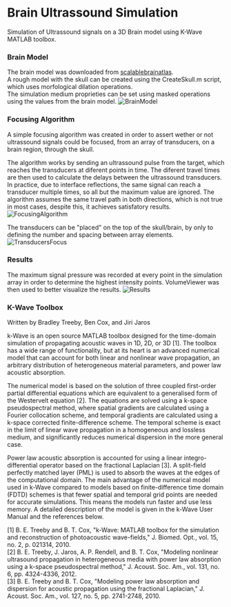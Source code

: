 # Brain Ultrassound Simulation
Simulation of Ultrassound signals on a 3D Brain model using K-Wave MATLAB toolbox.

### Brain Model
The brain model was downloaded from [scalablebrainatlas](https://scalablebrainatlas.incf.org/human/NMM1103).<br>
A rough model with the skull can be created using the CreateSkull.m script, which uses morfological dilation operations.<br>
The simulation medium proprieties can be set using masked operations using the values from the brain model.
![BrainModel](https://i.imgur.com/IaexuvH.png)<br>


### Focusing Algorithm
A simple focusing algorithm was created in order to assert wether or not ultrassound signals could be focused, from an array of transducers, on a brain region, through the skull. <br>

The algorithm works by sending an ultrassound pulse from the target, which reaches the transducers at diferent points in time. The diferent travel times are then used to calculate the delays between the ultrassound transducers. In practice, due to interface reflections, the same signal can reach a transducer multiple times, so all but the maximum value are ignored. The algorithm assumes the same travel path in both directions, which is not true in most cases, despite this, it achieves satisfatory results.
![FocusingAlgorithm](https://i.imgur.com/cCXyAqC.png)<br>

The transducers can be "placed" on the top of the skull/brain, by only to defining the number and spacing between array elements.<br>
![TransducersFocus](https://i.imgur.com/P9sezeY.png)<br>


### Results
The maximum signal pressure was recorded at every point in the simulation array in order to determine the highest intensity points. VolumeViewer was then used to better visualize the results.
![Results](https://i.imgur.com/ULS00cR.png)<br>




### K-Wave Toolbox
Written by Bradley Treeby, Ben Cox, and Jiri Jaros

k-Wave is an open source MATLAB toolbox designed for the time-domain 
simulation of propagating acoustic waves in 1D, 2D, or 3D [1]. The toolbox
has a wide range of functionality, but at its heart is an advanced numerical
model that can account for both linear and nonlinear wave propagation, an 
arbitrary distribution of heterogeneous material parameters, and power law 
acoustic absorption.

The numerical model is based on the solution of three coupled first-order 
partial differential equations which are equivalent to a generalised form 
of the Westervelt equation [2]. The equations are solved using a k-space 
pseudospectral method, where spatial gradients are calculated using a 
Fourier collocation scheme, and temporal gradients are calculated using a
k-space corrected finite-difference scheme. The temporal scheme is exact in
the limit of linear wave propagation in a homogeneous and lossless medium, 
and significantly reduces numerical dispersion in the more general case.

Power law acoustic absorption is accounted for using a linear integro-
differential operator based on the fractional Laplacian [3]. A split-field 
perfectly matched layer (PML) is used to absorb the waves at the edges of 
the computational domain. The main advantage of the numerical model used in 
k-Wave compared to models based on finite-difference time domain (FDTD) 
schemes is that fewer spatial and temporal grid points are needed for 
accurate simulations. This means the models run faster and use less memory. 
A detailed description of the model is given in the k-Wave User Manual and 
the references below.

[1] B. E. Treeby and B. T. Cox, "k-Wave: MATLAB toolbox for the simulation 
and reconstruction of photoacoustic wave-fields," J. Biomed. Opt., vol. 15,
no. 2, p. 021314, 2010.<br>
[2] B. E. Treeby, J. Jaros, A. P. Rendell, and B. T. Cox, "Modeling 
nonlinear ultrasound propagation in heterogeneous media with power law 
absorption using a k-space pseudospectral method," J. Acoust. Soc. Am., 
vol. 131, no. 6, pp. 4324-4336, 2012.<br>
[3] B. E. Treeby and B. T. Cox, "Modeling power law absorption and 
dispersion for acoustic propagation using the fractional Laplacian," J. 
Acoust. Soc. Am., vol. 127, no. 5, pp. 2741-2748, 2010.
